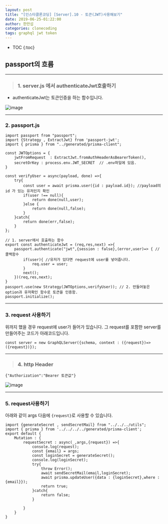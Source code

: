 ```yaml
---
layout: post
title: "[인스타클론코딩] [Server].10 - 토큰(JWT)사용해보기"
date: 2019-06-25-01:22:00
author: 한만섭
categories: clonecoding
tags: graphql jwt token
---
```


- TOC
  {:toc}

## passport의 흐름

---

> ### 1. server.js 에서 authenticateJwt호출하기

- authenticateJwt는 토큰인증을 하는 함수입니다.

![image](https://user-images.githubusercontent.com/46010705/60035619-44102a80-96e8-11e9-923c-fd21baa254b7.png)

---

### 2. passport.js

```
import passport from "passport";
import {Strategy , ExtractJwt} from 'passport-jwt';
import { prisma } from "../generated/prisma-client";

const JWTOptions = {
    jwtFromRequest  : ExtractJwt.fromAuthHeaderAsBearerToken(),
    secretOrKey : process.env.JWT_SECRET  // .env파일에 있음.
}

const verifyUser = async(payload, done) =>{
    try{
        const user = await prisma.user({id : payload.id}); //payload의 id 가 있는 유저인지 확인
        if(user !== null){
            return done(null,user);
        }else {
            return done(null,false);
        }
    }catch{
        return done(err,false);
    }
};

// 1. server에서 호출하는 함수
export const authenticateJwt = (req,res,next) =>{
    passport.authenticate("jwt",{session : false},(error,user)=> { // 콜백함수
        if(user){ //유저가 있다면 request에 user를 넣어줍니다.
            req.user = user;
        }
        next();
    })(req,res,next);
}
passport.use(new Strategy(JWTOptions,verifyUser)); // 2. 만들어놓은 option과 유저확인 함수로 토큰을 인증함.
passport.initialize();
```

---

### 3. request 사용하기

위까지 했을 경우 request에 user가 들어가 있습니다. 그 request를 포함한 server를 만들어주는 코드가 아래코드입니다.

```
const server = new GraphQLServer({schema, context : ({request})=>({request})});
```

---

> ### 4. http Header

```
{"Authorization":"Bearer 토큰값"}
```

![image](https://user-images.githubusercontent.com/46010705/60036172-8ab25480-96e9-11e9-8836-7b5ccdf85f7c.png)

---

### 5. request사용하기

아래와 같이 args 다음에 `{request}`로 사용할 수 있습니다.

```
import {generateSecret , sendSecretMail} from "../../../utils";
import { prisma } from '../../../../generated/prisma-client';
export default {
    Mutation : {
        requestSecret : async(_,args,{request}) =>{
            console.log(request);
            const {email} = args;
            const loginSecret = generateSecret();
            console.log(loginSecret);
            try{
                throw Error();
                await sendSecretMail(email,loginSecret);
                await prisma.updateUser({data : {loginSecret},where : {email}});
                return true;
            }catch{
                return false;
            }

        }
    }
}
```
